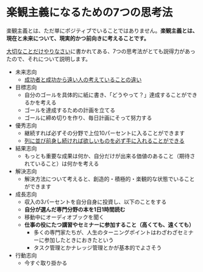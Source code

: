 # 楽観主義になるための7つの思考法

楽観主義とは、ただ単にポジティブでいることではありません。**楽観主義とは、現在と未来について、現実的かつ前向きに考えることです。**

[大切なことだけやりなさい](大切なことだけやりなさい.md)に書かれてある、7つの思考法がとても説得力があったので、それについて説明します。

- 未来志向
	- [成功者と成功から遠い人の考えていることの違い](成功者と成功から遠い人の考えていることの違い.md)
- 目標志向
	- 自分のゴールを具体的に紙に書き、「どうやって？」達成することができるかを考える
	- ゴールを達成するための計画を立てる
	- ゴールに締め切りを作り、毎日計画にそって努力する
- 優秀志向
	- 継続すれば必ずその分野で上位10パーセントに入ることができます
	- [列に並び前身し続ければ欲しいものを必ず手に入れることができる](列に並び前身し続ければ欲しいものを必ず手に入れることができる.md)
- 結果志向
	- もっとも重要な成果は何か、自分だけが出来る価値のあること（期待されていること）は何かを考える
- 解決志向
	- 解決方法について考えると、創造的・積極的・楽観的な状態でいることができます
- 成長志向
	- 収入の3パーセントを自分自身に投資し、以下のことをする
	- **自分が選んだ専門分野の本を1日1時間読む**
	- 移動中にオーディオブックを聞く
	- **仕事の役にたつ講習やセミナーに参加すること（高くても、遠くても）**
		- 多くの専門家たちが、人生のターニングポイントはわざわざセミナーに参加したときにおきたという
		- タスク管理とかナレッジ管理とかが基本的でよさそう
- 行動志向
	- 今すぐ取り掛かる
